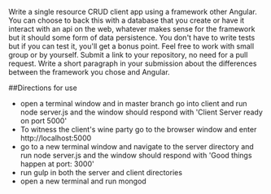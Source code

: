 

Write  a single resource CRUD client app using a framework other Angular. You can choose to back this with a database that you create or have it interact with an api on the web, whatever makes sense for the framework but it should some form of data persistence. You don't have to write tests but if you can test it, you'll get a bonus point. Feel free to work with small group or by yourself. Submit a link to your repository, no need for a pull request. Write a short paragraph in your submission about the differences between the framework you chose and Angular.

##Directions for use

* open a terminal window and in master branch go into client and run node server.js and the window should respond with 'Client Server ready on port 5000'
* To witness the client's wine party go to the browser window and enter http://localhost:5000
* go to a new terminal window and navigate to the server directory and run node server.js and the window should respond with 'Good things happen at port: 3000'
* run gulp in both the server and client directories
* open a new terminal and run mongod
